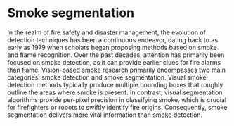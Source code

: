# Smoke segmentation
In the realm of fire safety and disaster management, the evolution of detection techniques has been a continuous endeavor, dating back to as early as 1979 when scholars began proposing methods based on smoke and flame recognition. Over the past decades, attention has primarily been focused on smoke detection, as it can provide earlier clues for fire alarms than flame. Vision-based smoke research primarily encompasses two main categories: smoke detection and smoke segmentation. Visual smoke detection methods typically produce multiple bounding boxes that roughly outline the areas where smoke is present. In contrast, visual segmentation algorithms provide per-pixel precision in classifying smoke, which is crucial for firefighters or robots to swiftly identify fire origins. Consequently, smoke segmentation delivers more vital information than smoke detection.
